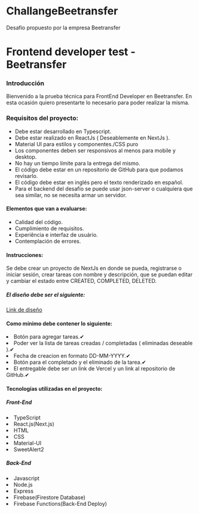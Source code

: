 # ChallangeBeetransfer
Desafío propuesto por la empresa Beetransfer


<h1>Frontend developer test - Beetransfer</h1>
<h3>Introducción</h3>
Bienvenido a la prueba técnica para FrontEnd Developer en Beetransfer. En esta ocasión quiero presentarte lo necesario para poder realizar la misma.
<h3>Requisitos del proyecto:</h3>
<ul>
<li>Debe estar desarrollado en Typescript.</li>
<li>Debe estar realizado en ReactJs ( Deseablemente en NextJs ).</li>
<li>Material UI para estilos y componentes./CSS puro</li>
<li>Los componentes deben ser responsivos al menos para mobile y desktop.</li>
<li>No hay un tiempo límite para la entrega del mismo.</li>
<li>El código debe estar en un repositorio de GitHub para que podamos revisarlo.</li>
<li>El código debe estar en inglés pero el texto renderizado en español.</li>
<li>Para el backend del desafío se puede usar json-server o cualquiera que sea similar, no se necesita armar un servidor.</li>

</ul>
<h4>Elementos que van a evaluarse:</h4>
<ul>
<li>Calidad del código.</li>
<li>Cumplimiento de requisitos.</li>
<li>Experiência e interfaz de usuário.</li>
<li>Contemplación de errores.</li>
</ul>

<h4>Instrucciones:</h4>
Se debe crear un proyecto de NextJs en donde se pueda, registrarse o iniciar sesión, crear tareas con nombre y descripción, que se puedan editar y cambiar el estado entre CREATED, COMPLETED, DELETED. 

<h5>El diseño debe ser el siguiente:</h5><a href="https://www.figma.com/file/h1lXIDQVX1BDDSGi02TIZK/Frontend-technical-test?node-id=0%3A1&t=C0lmMfmDy3W8A60t-1">Link de diseño<a>


<h4>Como mínimo debe contener lo siguiente:</h4>
  <ui>
  <li>Botón para agregar tareas.✔</li>
  <li>Poder ver la lista de tareas creadas / completadas ( eliminadas deseable ).✔</li>
  <li>Fecha de creacion en formato DD-MM-YYYY.✔</li>
  <li>Botón para el completado y el eliminado de la tarea.✔</li>
  <li>El entregable debe ser un link de Vercel y un link al repositorio de GitHub.✔</li>
  </ui>

<h4>Tecnologías utilizadas en el proyecto:</h4>

  <ui>
  <h5>Front-End</h5>
  <li>TypeScript</li>
  <li>React.js(Next.js)</li>
  <li>HTML</li>
  <li>CSS</li>
  <li>Material-UI</li>
  <li>SweetAlert2</li>
  <h5>Back-End</h5>
  <li>Javascript</li>
  <li>Node.js</li>
  <li>Express</li>
  <li>Firebase(Firestore Database)</li>
  <li>Firebase Functions(Back-End Deploy)</li>

  </ui>

